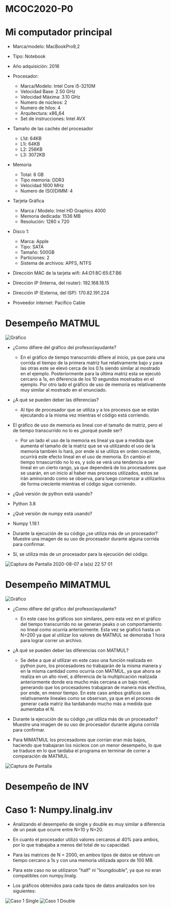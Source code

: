 # MCOC2020-P0

# Mi computador principal

* Marca/modelo: MacBookPro9,2
* Tipo: Notebook
* Año adquisición: 2016
* Procesador:
  * Marca/Modelo: Intel Core i5-3210M
  * Velocidad Base: 2.50 GHz
  * Velocidad Máxima: 3.10 GHz
  * Numero de núcleos: 2
  * Numero de hilos: 4
  * Arquitectura: x86_64
  * Set de instrucciones: Intel AVX
* Tamaño de las cachés del procesador
  * L1d: 64KB
  * L1i: 64KB
  * L2: 256KB
  * L3: 3072KB
* Memoria 
  * Total: 8 GB
  * Tipo memoria: DDR3
  * Velocidad 1600 MHz
  * Numero de (SO)DIMM: 4
* Tarjeta Gráfica
  * Marca / Modelo: Intel HD Graphics 4000
  * Memoria dedicada: 1536 MB
  * Resolución: 1280 x 720
* Disco 1: 
  * Marca: Apple
  * Tipo: SATA
  * Tamaño: 500GB
  * Particiones: 2
  * Sistema de archivos: APFS, NTFS
  
* Dirección MAC de la tarjeta wifi: A4:D1:8C:65:E7:B6
* Dirección IP (Interna, del router): 192.168.18.15
* Dirección IP (Externa, del ISP): 170.82.191.224
* Proveedor internet: Pacifico Cable

# Desempeño MATMUL

![Gráfico](https://user-images.githubusercontent.com/69275311/89700720-7d145a00-d8fe-11ea-88bc-e37b907ef8e4.png)

* ¿Como difiere del gráfico del profesor/ayudante? 
  * En el gráfico de tiempo transcurrido difiere al inicio, ya que para una corrida el tiempo de la primera matriz fue relativamente bajo y para las otras este se elevó cerca de los 0.1s siendo similar al mostrado en el ejemplo. Posteriormente para la última matriz esta se ejecutó cercano a 1s, en diferencia de los 10 segundos mostrados en el ejemplo. Por otro lado el gráfico de uso de memoria es relativamente muy similar al mostrado en el enunciado.

* ¿A qué se pueden deber las diferencias?
  * Al tipo de procesador que se utiliza y a los procesos que se están ejecutando a la misma vez mientras el código está corriendo.
  
* El gráfico de uso de memoria es lineal con el tamaño de matriz, pero el de tiempo transcurrido no lo es ¿porqué puede ser? 
  * Por un lado el uso de la memoria es lineal ya que a medida que aumenta el tamaño de la matriz que se va utilizando el uso de la memoria también lo hará, por ende si se utiliza en orden creciente, ocurrirá este efecto lineal en el uso de memoria. En cambio el tiempo trnascurrido no lo es, y solo se verá una tendencia a ser lineal en un cierto rango, ya que dependerá de los procesadores que se usarán, en un inicio al haber mas procesos utilizados, estos se irán aminorando como se observa, para luego comenzar a utilizarlos de forma creciente mientras el código sigue corriendo.
  
* ¿Qué versión de python está usando?
 * Python 3.8

* ¿Qué versión de numpy está usando?
 * Numpy 1.19.1

* Durante la ejecución de su código ¿se utiliza más de un procesador? Muestre una imagen de su uso de procesador durante alguna corrida para confirmar.
 * Sí, se utiliza más de un procesador para la ejecución del código.
 
  ![Captura de Pantalla 2020-08-07 a la(s) 22 57 01](https://user-images.githubusercontent.com/69275311/89701053-aa163c00-d901-11ea-9214-624a84d35450.png)

# Desempeño MIMATMUL

![Gráfico](https://user-images.githubusercontent.com/69275311/89853274-fca06400-db5e-11ea-8ff4-a9447caf243b.png)

* ¿Como difiere del gráfico del profesor/ayudante? 
  * En este caso los gráficos son similares, pero esta vez en el gráfico del tiempo transcurrido no se generan peaks o un comportamiento no lineal como ocurría anteriormente. Esta vez se graficó hasta un N=200 ya que al utilizar los valores de MATMUL se demoraba 1 hora para lograr correr un archivo.

* ¿A qué se pueden deber las diferencias con MATMUL?
  * Se debe a que al utilizar en este caso una función realizada en python puro, los procesadores no trabajarán de la misma manera y en la misma cantidad como ocurría con MATMUL, ya que ahora se realiza en un alto nivel, a diferencia de la multiplicación realizada anteriormente donde era mucho más cercana a un bajo nivel, generando que los procesadores trabajaran de manera más efectiva, por ende, en menor tiempo. En este caso ambos gráficos son relativamente lineales como se observan, ya que en el proceso de generar cada matriz iba tardabando mucho más a medida que aumentaba el N.

* Durante la ejecución de su código ¿se utiliza más de un procesador? Muestre una imagen de su uso de procesador durante alguna corrida para confirmar.
 * Para MIMATMUL los procesadores que corrían eran más bajos, haciendo que trabajaran los núcleos con un menor desempeño, lo que se traduce en lo que tardaba el programa en terminar de correr a comparación de MATMUL.
 
![Captura de Pantalla](https://user-images.githubusercontent.com/69275311/89854950-3ecba480-db63-11ea-9d4b-5bdd0d3918f7.png)

# Desempeño de INV
    
   # Caso 1: Numpy.linalg.inv
   - Analizando el desempeño de single y double es muy similar a diferencia de un peak que ocurre entre N=10 y N=20.
   - En cuanto el procesador utilizó valores cercanos al 40% para ambos, por lo que trabajaba a menos del total de su capacidad.
   - Para las matrices de N = 2000, en ambos tipos de datos se obtuvo un tiempo cercano a 1s y con una memoria utilizada aporx de 100 MB.   
   - Para este caso no se utilizaron "half" ni "loungdouble", ya que no eran compatibles con numpy.linalg.
    
   - Los gráficos obtenidos para cada tipos de datos analizados son los siguientes:
    
   ![Caso 1 Single](https://user-images.githubusercontent.com/69275311/90087522-035be200-dceb-11ea-9222-330354244140.png)
   ![Caso 1 Double](https://user-images.githubusercontent.com/69275311/90087544-12429480-dceb-11ea-8654-ea781788d53c.png)
